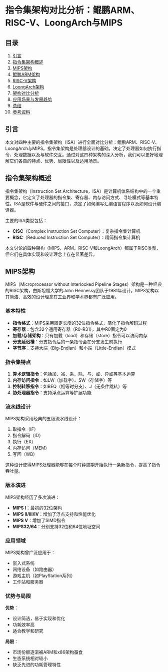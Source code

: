 # 指令集架构对比分析：鲲鹏ARM、RISC-V、LoongArch与MIPS

## 目录
1. [引言](#引言)
2. [指令集架构概述](#指令集架构概述)
3. [MIPS架构](#mips架构)
4. [鲲鹏ARM架构](#鲲鹏arm架构)
5. [RISC-V架构](#risc-v架构)
6. [LoongArch架构](#loongarch架构)
7. [架构对比分析](#架构对比分析)
8. [应用场景与发展趋势](#应用场景与发展趋势)
9. [总结](#总结)
10. [参考资料](#参考资料)

## 引言

本文对四种主要的指令集架构（ISA）进行全面对比分析：鲲鹏ARM、RISC-V、LoongArch与MIPS。指令集架构是处理器设计的基础，决定了处理器如何执行指令、处理数据以及与软件交互。通过对这四种架构的深入分析，我们可以更好地理解它们各自的特点、优势、局限性以及适用场景。

## 指令集架构概述

指令集架构（Instruction Set Architecture，ISA）是计算机体系结构中的一个重要概念，它定义了处理器的指令集、寄存器、内存访问方式、寻址模式等基本特性。ISA是软件与硬件之间的接口，决定了如何编写汇编语言程序以及如何设计编译器。

主要的ISA类型包括：
- **CISC**（Complex Instruction Set Computer）：复杂指令集计算机
- **RISC**（Reduced Instruction Set Computer）：精简指令集计算机

本文讨论的四种架构（MIPS、ARM、RISC-V和LoongArch）都属于RISC类型，但它们在具体实现和设计理念上存在显著差异。

## MIPS架构

MIPS（Microprocessor without Interlocked Pipeline Stages）架构是一种经典的RISC架构，由斯坦福大学的John Hennessy团队于1981年设计。MIPS架构以其简洁、高效的设计理念在工业界和学术界都有广泛应用。

### 基本特性

- **指令格式**：MIPS采用固定长度的32位指令格式，简化了指令解码过程
- **寄存器**：包含32个通用寄存器（R0-R31），其中R0固定为0
- **加载/存储架构**：只有加载（load）和存储（store）指令可以访问内存
- **分支延迟槽**：分支指令后的一条指令会在分支发生前执行
- **字节序**：支持大端（Big-Endian）和小端（Little-Endian）模式

### 指令集特点

1. **算术逻辑指令**：包括加、减、乘、除、与、或、异或等基本运算
2. **内存访问指令**：如LW（加载字）、SW（存储字）等
3. **控制转移指令**：如BEQ（相等时分支）、J（无条件跳转）等
4. **协处理器指令**：支持浮点运算等扩展功能

### 流水线设计

MIPS架构采用经典的五级流水线设计：
1. 取指令（IF）
2. 指令解码（ID）
3. 执行（EX）
4. 内存访问（MEM）
5. 写回（WB）

这种设计使得MIPS处理器能够在每个时钟周期开始执行一条新指令，提高了指令吞吐量。

### 版本演进

MIPS架构经历了多次演进：
- **MIPS I**：最初的32位架构
- **MIPS II/III/IV**：增加了浮点支持和性能优化
- **MIPS V**：增加了SIMD指令
- **MIPS32/64**：分别支持32位和64位地址空间

### 应用领域

MIPS架构曾广泛应用于：
- 嵌入式系统
- 网络设备（如路由器）
- 游戏主机（如PlayStation系列）
- 工作站和服务器

### 优势与局限

**优势**：
- 设计简洁，易于实现和优化
- 功耗效率高
- 适合教学和研究

**局限**：
- 市场份额逐渐被ARM和x86架构蚕食
- 生态系统相对较小
- 缺乏先进的功耗管理特性
